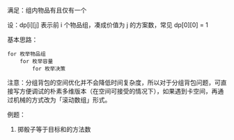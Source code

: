 <!--
 * @Description: 
 * @Author: shadow221213
 * @Date: 2023-10-24 19:33:32
 * @LastEditTime: 2023-10-24 19:46:43
-->
满足：组内物品有且仅有一个

设：dp[i][j] 表示前 i 个物品组，凑成价值为 j 的方案数，常见 dp[0][0] = 1

基本思路：

```
for 枚举物品组	
    for 枚举容量
        for 枚举决策
```

注意：分组背包的空间优化并不会降低时间复杂度，所以对于分组背包问题，可直接写方便调试的朴素多维版本（在空间可接受的情况下），如果遇到卡空间，再通过机械的方式改为「滚动数组」形式。

例题：

1.    掷骰子等于目标和的方法数